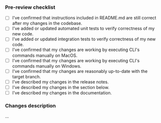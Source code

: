 ### Pre-review checklist
   * [ ] I've confirmed that instructions included in README.md are still correct after my changes in the codebase.
   * [ ] I've added or updated automated unit tests to verify correctness of my new code.
   * [ ] I've added or updated integration tests to verify correctness of my new code.
   * [ ] I've confirmed that my changes are working by executing CLI's commands manually on MacOS.
   * [ ] I've confirmed that my changes are working by executing CLI's commands manually on Windows.
   * [ ] I've confirmed that my changes are reasonably up-to-date with the target branch.
   * [ ] I've described my changes in the release notes.
   * [ ] I've described my changes in the section below.
   * [ ] I've described my changes in the documentation.

### Changes description
...
